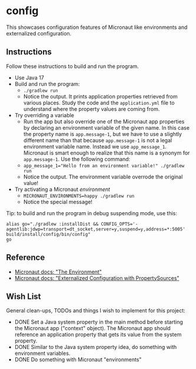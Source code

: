 # config

This showcases configuration features of Micronaut like environments and externalized configuration.

## Instructions

Follow these instructions to build and run the program.

* Use Java 17
* Build and run the program:
    * `./gradlew run`
    * Notice the output. It prints application properties retrieved from various places. Study the code and the
      `application.yml` file to understand where the property values are coming from.
* Try overriding a variable
    * Run the app but also override one of the Micronaut app properties by declaring an environment variable of the
      given name. In this case the property name is `app.message-1`, but we have to use a slightly different name than
      that because `app.message-1` is not a legal environment variable name. Instead we use `app_message_1`. Micronaut
      is smart enough to realize that this name is a synonym for `app.message-1`. Use the following command:
    * `app_message_1="Hello from an environment variable!" ./gradlew run`
    * Notice the output. The environment variable overrode the original value!
* Try activating a Micronaut *environment*
  * `MICRONAUT_ENVIRONMENTS=happy ./gradlew run`
  * Notice the special message!

Tip: to build and run the program in debug suspending mode, use this:

```shell
alias go="./gradlew :installDist && CONFIG_OPTS='-agentlib:jdwp=transport=dt_socket,server=y,suspend=y,address=*:5005' build/install/config/bin/config"
go
```

## Reference

* [Micronaut docs: "The Environment"](https://docs.micronaut.io/latest/guide/index.html#environments)
* [Micronaut docs: "Externalized Configuration with PropertySources"](https://docs.micronaut.io/latest/guide/index.html#propertySource)

## Wish List

General clean-ups, TODOs and things I wish to implement for this project:

* DONE Set a Java system property in the main method before starting the Micronaut app ("context" object). The Micronaut
  app should reference an application property that gets its value from the system property.
* DONE Similar to the Java system property idea, do something with environment variables.
* DONE Do something with Micronaut "environments"
